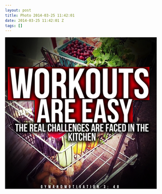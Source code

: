 ```yaml
---
layout: post
title: Photo 2014-03-25 11:42:01
date: 2014-03-25 11:42:01 Z
tags: []
---
```

![](/media/2014/03/80669740185.jpg)

